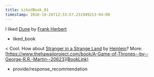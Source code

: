 ```yaml
---
title: LikedBook_01
timestamp: 2016-10-26T12:33:57.231949213-04:00
---
```


I liked [Dune](BookTitle) by [Frank Herbert](AuthorName)
* liked_book

< Cool. How about [Stranger in a Strange Land](BookTitle) by [Heinlein](AuthorName)? More: [https://www.thehawaiiproject.com/book/A-Game-of-Thrones--by--George-R.R.-Martin--20623](BookLink)
* provide/response_recommendation
